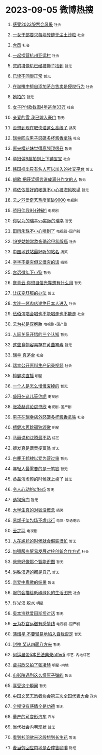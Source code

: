 # 2023-09-05 微博热搜 
1. [感受2023服贸会风采](https://m.weibo.cn/search?containerid=100103type%3D1%26t%3D10%26q%3D%23%E6%84%9F%E5%8F%972023%E6%9C%8D%E8%B4%B8%E4%BC%9A%E9%A3%8E%E9%87%87%23&stream_entry_id=51&isnewpage=1&extparam=seat%3D1%26pos%3D0%26filter_type%3Drealtimehot%26c_type%3D51%26dgr%3D0%26stream_entry_id%3D51%26cate%3D10103%26display_time%3D1693862110%26pre_seqid%3D1693862110976018438217&luicode=10000011&lfid=106003type%3D25%26t%3D3%26disable_hot%3D1%26filter_type%3Drealtimehot) `社会` 

2. [一女干部要求每块砖缝无尘土沙粒](https://m.weibo.cn/search?containerid=100103type%3D1%26t%3D10%26q%3D%23%E4%B8%80%E5%A5%B3%E5%B9%B2%E9%83%A8%E8%A6%81%E6%B1%82%E6%AF%8F%E5%9D%97%E7%A0%96%E7%BC%9D%E6%97%A0%E5%B0%98%E5%9C%9F%E6%B2%99%E7%B2%92%23&stream_entry_id=31&isnewpage=1&extparam=seat%3D1%26pos%3D0%26q%3D%2523%25E4%25B8%2580%25E5%25A5%25B3%25E5%25B9%25B2%25E9%2583%25A8%25E8%25A6%2581%25E6%25B1%2582%25E6%25AF%258F%25E5%259D%2597%25E7%25A0%2596%25E7%25BC%259D%25E6%2597%25A0%25E5%25B0%2598%25E5%259C%259F%25E6%25B2%2599%25E7%25B2%2592%2523%26flag%3D0%26dgr%3D0%26cate%3D5001%26stream_entry_id%3D31%26filter_type%3Drealtimehot%26c_type%3D31%26band_rank%3D1%26realpos%3D1%26lcate%3D5001%26display_time%3D1693862110%26pre_seqid%3D1693862110976018438217&luicode=10000011&lfid=106003type%3D25%26t%3D3%26disable_hot%3D1%26filter_type%3Drealtimehot) `社会` 

3. [台风](https://m.weibo.cn/search?containerid=100103type%3D1%26t%3D10%26q%3D%E5%8F%B0%E9%A3%8E&stream_entry_id=31&isnewpage=1&extparam=seat%3D1%26pos%3D1%26q%3D%25E5%258F%25B0%25E9%25A3%258E%26flag%3D1%26dgr%3D0%26cate%3D5001%26stream_entry_id%3D31%26filter_type%3Drealtimehot%26c_type%3D31%26band_rank%3D2%26realpos%3D2%26lcate%3D5001%26display_time%3D1693862110%26pre_seqid%3D1693862110976018438217&luicode=10000011&lfid=106003type%3D25%26t%3D3%26disable_hot%3D1%26filter_type%3Drealtimehot) `社会` 

4. [一起探营杭州亚运村](https://m.weibo.cn/search?containerid=100103type%3D1%26t%3D10%26q%3D%23%E4%B8%80%E8%B5%B7%E6%8E%A2%E8%90%A5%E6%9D%AD%E5%B7%9E%E4%BA%9A%E8%BF%90%E6%9D%91%23&stream_entry_id=31&isnewpage=1&extparam=seat%3D1%26pos%3D2%26q%3D%2523%25E4%25B8%2580%25E8%25B5%25B7%25E6%258E%25A2%25E8%2590%25A5%25E6%259D%25AD%25E5%25B7%259E%25E4%25BA%259A%25E8%25BF%2590%25E6%259D%2591%2523%26flag%3D0%26dgr%3D0%26cate%3D5001%26stream_entry_id%3D31%26filter_type%3Drealtimehot%26c_type%3D31%26band_rank%3D3%26realpos%3D3%26lcate%3D5001%26display_time%3D1693862110%26pre_seqid%3D1693862110976018438217&luicode=10000011&lfid=106003type%3D25%26t%3D3%26disable_hot%3D1%26filter_type%3Drealtimehot) `社会` 

5. [您的摄像机已经被狮子捡到](https://m.weibo.cn/search?containerid=100103type%3D1%26t%3D10%26q%3D%E6%82%A8%E7%9A%84%E6%91%84%E5%83%8F%E6%9C%BA%E5%B7%B2%E7%BB%8F%E8%A2%AB%E7%8B%AE%E5%AD%90%E6%8D%A1%E5%88%B0&stream_entry_id=31&isnewpage=1&extparam=seat%3D1%26pos%3D3%26q%3D%25E6%2582%25A8%25E7%259A%2584%25E6%2591%2584%25E5%2583%258F%25E6%259C%25BA%25E5%25B7%25B2%25E7%25BB%258F%25E8%25A2%25AB%25E7%258B%25AE%25E5%25AD%2590%25E6%258D%25A1%25E5%2588%25B0%26flag%3D0%26dgr%3D0%26cate%3D5001%26stream_entry_id%3D31%26filter_type%3Drealtimehot%26c_type%3D31%26band_rank%3D4%26realpos%3D4%26lcate%3D5001%26display_time%3D1693862110%26pre_seqid%3D1693862110976018438217&luicode=10000011&lfid=106003type%3D25%26t%3D3%26disable_hot%3D1%26filter_type%3Drealtimehot) `暂无` 

6. [已读不回很正常](https://m.weibo.cn/search?containerid=100103type%3D1%26t%3D10%26q%3D%E5%B7%B2%E8%AF%BB%E4%B8%8D%E5%9B%9E%E5%BE%88%E6%AD%A3%E5%B8%B8&stream_entry_id=31&isnewpage=1&extparam=seat%3D1%26pos%3D4%26q%3D%25E5%25B7%25B2%25E8%25AF%25BB%25E4%25B8%258D%25E5%259B%259E%25E5%25BE%2588%25E6%25AD%25A3%25E5%25B8%25B8%26flag%3D0%26dgr%3D0%26cate%3D5001%26stream_entry_id%3D31%26filter_type%3Drealtimehot%26c_type%3D31%26band_rank%3D5%26realpos%3D5%26lcate%3D5001%26display_time%3D1693862110%26pre_seqid%3D1693862110976018438217&luicode=10000011&lfid=106003type%3D25%26t%3D3%26disable_hot%3D1%26filter_type%3Drealtimehot) `暂无` 

7. [在咖啡中擅自添加茅台售卖是侵权行为](https://m.weibo.cn/search?containerid=100103type%3D1%26t%3D10%26q%3D%23%E5%9C%A8%E5%92%96%E5%95%A1%E4%B8%AD%E6%93%85%E8%87%AA%E6%B7%BB%E5%8A%A0%E8%8C%85%E5%8F%B0%E5%94%AE%E5%8D%96%E6%98%AF%E4%BE%B5%E6%9D%83%E8%A1%8C%E4%B8%BA%23&stream_entry_id=31&isnewpage=1&extparam=seat%3D1%26pos%3D5%26q%3D%2523%25E5%259C%25A8%25E5%2592%2596%25E5%2595%25A1%25E4%25B8%25AD%25E6%2593%2585%25E8%2587%25AA%25E6%25B7%25BB%25E5%258A%25A0%25E8%258C%2585%25E5%258F%25B0%25E5%2594%25AE%25E5%258D%2596%25E6%2598%25AF%25E4%25BE%25B5%25E6%259D%2583%25E8%25A1%258C%25E4%25B8%25BA%2523%26flag%3D2%26dgr%3D0%26cate%3D5001%26stream_entry_id%3D31%26filter_type%3Drealtimehot%26c_type%3D31%26band_rank%3D6%26realpos%3D6%26lcate%3D5001%26display_time%3D1693862110%26pre_seqid%3D1693862110976018438217&luicode=10000011&lfid=106003type%3D25%26t%3D3%26disable_hot%3D1%26filter_type%3Drealtimehot) `社会` 

8. [她拍的](https://m.weibo.cn/search?containerid=100103type%3D1%26t%3D10%26q%3D%E5%A5%B9%E6%8B%8D%E7%9A%84&stream_entry_id=31&isnewpage=1&extparam=seat%3D1%26pos%3D6%26q%3D%25E5%25A5%25B9%25E6%258B%258D%25E7%259A%2584%26flag%3D2%26dgr%3D0%26cate%3D5001%26stream_entry_id%3D31%26filter_type%3Drealtimehot%26c_type%3D31%26band_rank%3D7%26realpos%3D7%26lcate%3D5001%26display_time%3D1693862110%26pre_seqid%3D1693862110976018438217&luicode=10000011&lfid=106003type%3D25%26t%3D3%26disable_hot%3D1%26filter_type%3Drealtimehot) `暂无` 

9. [女子P付款截图4年逃单33万](https://m.weibo.cn/search?containerid=100103type%3D1%26t%3D10%26q%3D%23%E5%A5%B3%E5%AD%90P%E4%BB%98%E6%AC%BE%E6%88%AA%E5%9B%BE4%E5%B9%B4%E9%80%83%E5%8D%9533%E4%B8%87%23&stream_entry_id=31&isnewpage=1&extparam=seat%3D1%26pos%3D7%26q%3D%2523%25E5%25A5%25B3%25E5%25AD%2590P%25E4%25BB%2598%25E6%25AC%25BE%25E6%2588%25AA%25E5%259B%25BE4%25E5%25B9%25B4%25E9%2580%2583%25E5%258D%259533%25E4%25B8%2587%2523%26flag%3D0%26dgr%3D0%26cate%3D5001%26stream_entry_id%3D31%26filter_type%3Drealtimehot%26c_type%3D31%26band_rank%3D8%26realpos%3D8%26lcate%3D5001%26display_time%3D1693862110%26pre_seqid%3D1693862110976018438217&luicode=10000011&lfid=106003type%3D25%26t%3D3%26disable_hot%3D1%26filter_type%3Drealtimehot) `社会` 

10. [亲爱的雪 我已嫁入豪门](https://m.weibo.cn/search?containerid=100103type%3D1%26t%3D10%26q%3D%E4%BA%B2%E7%88%B1%E7%9A%84%E9%9B%AA+%E6%88%91%E5%B7%B2%E5%AB%81%E5%85%A5%E8%B1%AA%E9%97%A8&stream_entry_id=31&isnewpage=1&extparam=seat%3D1%26pos%3D8%26q%3D%25E4%25BA%25B2%25E7%2588%25B1%25E7%259A%2584%25E9%259B%25AA%2520%25E6%2588%2591%25E5%25B7%25B2%25E5%25AB%2581%25E5%2585%25A5%25E8%25B1%25AA%25E9%2597%25A8%26flag%3D0%26dgr%3D0%26cate%3D5001%26stream_entry_id%3D31%26filter_type%3Drealtimehot%26c_type%3D31%26band_rank%3D9%26realpos%3D9%26lcate%3D5001%26display_time%3D1693862110%26pre_seqid%3D1693862110976018438217&luicode=10000011&lfid=106003type%3D25%26t%3D3%26disable_hot%3D1%26filter_type%3Drealtimehot) `暂无` 

11. [没想到现在取快递这么高级了](https://m.weibo.cn/search?containerid=100103type%3D1%26t%3D10%26q%3D%23%E6%B2%A1%E6%83%B3%E5%88%B0%E7%8E%B0%E5%9C%A8%E5%8F%96%E5%BF%AB%E9%80%92%E8%BF%99%E4%B9%88%E9%AB%98%E7%BA%A7%E4%BA%86%23&stream_entry_id=31&isnewpage=1&extparam=seat%3D1%26pos%3D9%26q%3D%2523%25E6%25B2%25A1%25E6%2583%25B3%25E5%2588%25B0%25E7%258E%25B0%25E5%259C%25A8%25E5%258F%2596%25E5%25BF%25AB%25E9%2580%2592%25E8%25BF%2599%25E4%25B9%2588%25E9%25AB%2598%25E7%25BA%25A7%25E4%25BA%2586%2523%26flag%3D0%26dgr%3D0%26cate%3D5001%26stream_entry_id%3D31%26filter_type%3Drealtimehot%26c_type%3D31%26band_rank%3D10%26realpos%3D10%26lcate%3D5001%26display_time%3D1693862110%26pre_seqid%3D1693862110976018438217&luicode=10000011&lfid=106003type%3D25%26t%3D3%26disable_hot%3D1%26filter_type%3Drealtimehot) `搞笑` 

12. [瑞幸回应男子怒砸多杯酱香拿铁](https://m.weibo.cn/search?containerid=100103type%3D1%26t%3D10%26q%3D%23%E7%91%9E%E5%B9%B8%E5%9B%9E%E5%BA%94%E7%94%B7%E5%AD%90%E6%80%92%E7%A0%B8%E5%A4%9A%E6%9D%AF%E9%85%B1%E9%A6%99%E6%8B%BF%E9%93%81%23&stream_entry_id=31&isnewpage=1&extparam=seat%3D1%26pos%3D10%26q%3D%2523%25E7%2591%259E%25E5%25B9%25B8%25E5%259B%259E%25E5%25BA%2594%25E7%2594%25B7%25E5%25AD%2590%25E6%2580%2592%25E7%25A0%25B8%25E5%25A4%259A%25E6%259D%25AF%25E9%2585%25B1%25E9%25A6%2599%25E6%258B%25BF%25E9%2593%2581%2523%26flag%3D2%26dgr%3D0%26cate%3D5001%26stream_entry_id%3D31%26filter_type%3Drealtimehot%26c_type%3D31%26band_rank%3D11%26realpos%3D11%26lcate%3D5001%26display_time%3D1693862110%26pre_seqid%3D1693862110976018438217&luicode=10000011&lfid=106003type%3D25%26t%3D3%26disable_hot%3D1%26filter_type%3Drealtimehot) `社会` 

13. [原来樱花妹觉得高颅顶很丑](https://m.weibo.cn/search?containerid=100103type%3D1%26t%3D10%26q%3D%E5%8E%9F%E6%9D%A5%E6%A8%B1%E8%8A%B1%E5%A6%B9%E8%A7%89%E5%BE%97%E9%AB%98%E9%A2%85%E9%A1%B6%E5%BE%88%E4%B8%91&stream_entry_id=31&isnewpage=1&extparam=seat%3D1%26pos%3D11%26q%3D%25E5%258E%259F%25E6%259D%25A5%25E6%25A8%25B1%25E8%258A%25B1%25E5%25A6%25B9%25E8%25A7%2589%25E5%25BE%2597%25E9%25AB%2598%25E9%25A2%2585%25E9%25A1%25B6%25E5%25BE%2588%25E4%25B8%2591%26flag%3D0%26dgr%3D0%26cate%3D5001%26stream_entry_id%3D31%26filter_type%3Drealtimehot%26c_type%3D31%26band_rank%3D12%26realpos%3D12%26lcate%3D5001%26display_time%3D1693862110%26pre_seqid%3D1693862110976018438217&luicode=10000011&lfid=106003type%3D25%26t%3D3%26disable_hot%3D1%26filter_type%3Drealtimehot) `暂无` 

14. [孕妇做B超拍到上下铺宝宝](https://m.weibo.cn/search?containerid=100103type%3D1%26t%3D10%26q%3D%23%E5%AD%95%E5%A6%87%E5%81%9AB%E8%B6%85%E6%8B%8D%E5%88%B0%E4%B8%8A%E4%B8%8B%E9%93%BA%E5%AE%9D%E5%AE%9D%23&stream_entry_id=31&isnewpage=1&extparam=seat%3D1%26pos%3D12%26q%3D%2523%25E5%25AD%2595%25E5%25A6%2587%25E5%2581%259AB%25E8%25B6%2585%25E6%258B%258D%25E5%2588%25B0%25E4%25B8%258A%25E4%25B8%258B%25E9%2593%25BA%25E5%25AE%259D%25E5%25AE%259D%2523%26flag%3D0%26dgr%3D0%26cate%3D5001%26stream_entry_id%3D31%26filter_type%3Drealtimehot%26c_type%3D31%26band_rank%3D13%26realpos%3D13%26lcate%3D5001%26display_time%3D1693862110%26pre_seqid%3D1693862110976018438217&luicode=10000011&lfid=106003type%3D25%26t%3D3%26disable_hot%3D1%26filter_type%3Drealtimehot) `社会` 

15. [韩国推出只有名人可以加入的社交平台](https://m.weibo.cn/search?containerid=100103type%3D1%26t%3D10%26q%3D%E9%9F%A9%E5%9B%BD%E6%8E%A8%E5%87%BA%E5%8F%AA%E6%9C%89%E5%90%8D%E4%BA%BA%E5%8F%AF%E4%BB%A5%E5%8A%A0%E5%85%A5%E7%9A%84%E7%A4%BE%E4%BA%A4%E5%B9%B3%E5%8F%B0&stream_entry_id=31&isnewpage=1&extparam=seat%3D1%26pos%3D13%26q%3D%25E9%259F%25A9%25E5%259B%25BD%25E6%258E%25A8%25E5%2587%25BA%25E5%258F%25AA%25E6%259C%2589%25E5%2590%258D%25E4%25BA%25BA%25E5%258F%25AF%25E4%25BB%25A5%25E5%258A%25A0%25E5%2585%25A5%25E7%259A%2584%25E7%25A4%25BE%25E4%25BA%25A4%25E5%25B9%25B3%25E5%258F%25B0%26flag%3D0%26dgr%3D0%26cate%3D5001%26stream_entry_id%3D31%26filter_type%3Drealtimehot%26c_type%3D31%26band_rank%3D14%26realpos%3D14%26lcate%3D5001%26display_time%3D1693862110%26pre_seqid%3D1693862110976018438217&luicode=10000011&lfid=106003type%3D25%26t%3D3%26disable_hot%3D1%26filter_type%3Drealtimehot) `暂无` 

16. [胡歌 把获奖感言说成满分作文的人](https://m.weibo.cn/search?containerid=100103type%3D1%26t%3D10%26q%3D%E8%83%A1%E6%AD%8C+%E6%8A%8A%E8%8E%B7%E5%A5%96%E6%84%9F%E8%A8%80%E8%AF%B4%E6%88%90%E6%BB%A1%E5%88%86%E4%BD%9C%E6%96%87%E7%9A%84%E4%BA%BA&stream_entry_id=31&isnewpage=1&extparam=seat%3D1%26pos%3D14%26q%3D%25E8%2583%25A1%25E6%25AD%258C%2520%25E6%258A%258A%25E8%258E%25B7%25E5%25A5%2596%25E6%2584%259F%25E8%25A8%2580%25E8%25AF%25B4%25E6%2588%2590%25E6%25BB%25A1%25E5%2588%2586%25E4%25BD%259C%25E6%2596%2587%25E7%259A%2584%25E4%25BA%25BA%26flag%3D0%26dgr%3D0%26cate%3D5001%26stream_entry_id%3D31%26filter_type%3Drealtimehot%26c_type%3D31%26band_rank%3D15%26realpos%3D15%26lcate%3D5001%26display_time%3D1693862110%26pre_seqid%3D1693862110976018438217&luicode=10000011&lfid=106003type%3D25%26t%3D3%26disable_hot%3D1%26filter_type%3Drealtimehot) `暂无` 

17. [蒋依依搭好的帐篷不小心被海风吹塌](https://m.weibo.cn/search?containerid=100103type%3D1%26t%3D10%26q%3D%E8%92%8B%E4%BE%9D%E4%BE%9D%E6%90%AD%E5%A5%BD%E7%9A%84%E5%B8%90%E7%AF%B7%E4%B8%8D%E5%B0%8F%E5%BF%83%E8%A2%AB%E6%B5%B7%E9%A3%8E%E5%90%B9%E5%A1%8C&stream_entry_id=31&isnewpage=1&extparam=seat%3D1%26pos%3D15%26q%3D%25E8%2592%258B%25E4%25BE%259D%25E4%25BE%259D%25E6%2590%25AD%25E5%25A5%25BD%25E7%259A%2584%25E5%25B8%2590%25E7%25AF%25B7%25E4%25B8%258D%25E5%25B0%258F%25E5%25BF%2583%25E8%25A2%25AB%25E6%25B5%25B7%25E9%25A3%258E%25E5%2590%25B9%25E5%25A1%258C%26flag%3D0%26dgr%3D0%26cate%3D5001%26stream_entry_id%3D31%26filter_type%3Drealtimehot%26c_type%3D31%26band_rank%3D16%26realpos%3D16%26lcate%3D5001%26display_time%3D1693862110%26pre_seqid%3D1693862110976018438217&luicode=10000011&lfid=106003type%3D25%26t%3D3%26disable_hot%3D1%26filter_type%3Drealtimehot) `暂无` 

18. [云之羽爱奇艺热度值破9000](https://m.weibo.cn/search?containerid=100103type%3D1%26t%3D10%26q%3D%23%E4%BA%91%E4%B9%8B%E7%BE%BD%E7%88%B1%E5%A5%87%E8%89%BA%E7%83%AD%E5%BA%A6%E5%80%BC%E7%A0%B49000%23&stream_entry_id=31&isnewpage=1&extparam=seat%3D1%26pos%3D16%26q%3D%2523%25E4%25BA%2591%25E4%25B9%258B%25E7%25BE%25BD%25E7%2588%25B1%25E5%25A5%2587%25E8%2589%25BA%25E7%2583%25AD%25E5%25BA%25A6%25E5%2580%25BC%25E7%25A0%25B49000%2523%26flag%3D0%26dgr%3D0%26cate%3D5001%26stream_entry_id%3D31%26filter_type%3Drealtimehot%26c_type%3D31%26band_rank%3D17%26realpos%3D17%26lcate%3D5001%26display_time%3D1693862110%26pre_seqid%3D1693862110976018438217&luicode=10000011&lfid=106003type%3D25%26t%3D3%26disable_hot%3D1%26filter_type%3Drealtimehot) `电视剧` 

19. [骄阳伴我9分钟破1](https://m.weibo.cn/search?containerid=100103type%3D1%26t%3D10%26q%3D%23%E9%AA%84%E9%98%B3%E4%BC%B4%E6%88%919%E5%88%86%E9%92%9F%E7%A0%B41%23&stream_entry_id=31&isnewpage=1&extparam=seat%3D1%26pos%3D17%26q%3D%2523%25E9%25AA%2584%25E9%2598%25B3%25E4%25BC%25B4%25E6%2588%25919%25E5%2588%2586%25E9%2592%259F%25E7%25A0%25B41%2523%26flag%3D0%26dgr%3D0%26cate%3D5001%26stream_entry_id%3D31%26filter_type%3Drealtimehot%26c_type%3D31%26band_rank%3D18%26realpos%3D18%26lcate%3D5001%26display_time%3D1693862110%26pre_seqid%3D1693862110976018438217&luicode=10000011&lfid=106003type%3D25%26t%3D3%26disable_hot%3D1%26filter_type%3Drealtimehot) `电视剧` 

20. [你以为的瑞幸vs实际的瑞幸](https://m.weibo.cn/search?containerid=100103type%3D1%26t%3D10%26q%3D%E4%BD%A0%E4%BB%A5%E4%B8%BA%E7%9A%84%E7%91%9E%E5%B9%B8vs%E5%AE%9E%E9%99%85%E7%9A%84%E7%91%9E%E5%B9%B8&stream_entry_id=31&isnewpage=1&extparam=seat%3D1%26pos%3D18%26q%3D%25E4%25BD%25A0%25E4%25BB%25A5%25E4%25B8%25BA%25E7%259A%2584%25E7%2591%259E%25E5%25B9%25B8vs%25E5%25AE%259E%25E9%2599%2585%25E7%259A%2584%25E7%2591%259E%25E5%25B9%25B8%26flag%3D0%26dgr%3D0%26cate%3D5001%26stream_entry_id%3D31%26filter_type%3Drealtimehot%26c_type%3D31%26band_rank%3D19%26realpos%3D19%26lcate%3D5001%26display_time%3D1693862110%26pre_seqid%3D1693862110976018438217&luicode=10000011&lfid=106003type%3D25%26t%3D3%26disable_hot%3D1%26filter_type%3Drealtimehot) `暂无` 

21. [田雨朱珠不小心嗑到了](https://m.weibo.cn/search?containerid=100103type%3D1%26t%3D10%26q%3D%23%E7%94%B0%E9%9B%A8%E6%9C%B1%E7%8F%A0%E4%B8%8D%E5%B0%8F%E5%BF%83%E5%97%91%E5%88%B0%E4%BA%86%23&stream_entry_id=31&isnewpage=1&extparam=seat%3D1%26pos%3D19%26q%3D%2523%25E7%2594%25B0%25E9%259B%25A8%25E6%259C%25B1%25E7%258F%25A0%25E4%25B8%258D%25E5%25B0%258F%25E5%25BF%2583%25E5%2597%2591%25E5%2588%25B0%25E4%25BA%2586%2523%26flag%3D0%26dgr%3D0%26cate%3D5001%26stream_entry_id%3D31%26filter_type%3Drealtimehot%26c_type%3D31%26band_rank%3D20%26realpos%3D20%26lcate%3D5001%26display_time%3D1693862110%26pre_seqid%3D1693862110976018438217&luicode=10000011&lfid=106003type%3D25%26t%3D3%26disable_hot%3D1%26filter_type%3Drealtimehot) `电视剧-国产剧` 

22. [19岁姑娘常熬夜确诊甲状腺癌](https://m.weibo.cn/search?containerid=100103type%3D1%26t%3D10%26q%3D%2319%E5%B2%81%E5%A7%91%E5%A8%98%E5%B8%B8%E7%86%AC%E5%A4%9C%E7%A1%AE%E8%AF%8A%E7%94%B2%E7%8A%B6%E8%85%BA%E7%99%8C%23&stream_entry_id=31&isnewpage=1&extparam=seat%3D1%26pos%3D20%26q%3D%252319%25E5%25B2%2581%25E5%25A7%2591%25E5%25A8%2598%25E5%25B8%25B8%25E7%2586%25AC%25E5%25A4%259C%25E7%25A1%25AE%25E8%25AF%258A%25E7%2594%25B2%25E7%258A%25B6%25E8%2585%25BA%25E7%2599%258C%2523%26flag%3D0%26dgr%3D0%26cate%3D5001%26stream_entry_id%3D31%26filter_type%3Drealtimehot%26c_type%3D31%26band_rank%3D21%26realpos%3D21%26lcate%3D5001%26display_time%3D1693862110%26pre_seqid%3D1693862110976018438217&luicode=10000011&lfid=106003type%3D25%26t%3D3%26disable_hot%3D1%26filter_type%3Drealtimehot) `社会` 

23. [中国地铁站最好听的站名](https://m.weibo.cn/search?containerid=100103type%3D1%26t%3D10%26q%3D%23%E4%B8%AD%E5%9B%BD%E5%9C%B0%E9%93%81%E7%AB%99%E6%9C%80%E5%A5%BD%E5%90%AC%E7%9A%84%E7%AB%99%E5%90%8D%23&stream_entry_id=31&isnewpage=1&extparam=seat%3D1%26pos%3D21%26q%3D%2523%25E4%25B8%25AD%25E5%259B%25BD%25E5%259C%25B0%25E9%2593%2581%25E7%25AB%2599%25E6%259C%2580%25E5%25A5%25BD%25E5%2590%25AC%25E7%259A%2584%25E7%25AB%2599%25E5%2590%258D%2523%26flag%3D0%26dgr%3D0%26cate%3D5001%26stream_entry_id%3D31%26filter_type%3Drealtimehot%26c_type%3D31%26band_rank%3D22%26realpos%3D22%26lcate%3D5001%26display_time%3D1693862110%26pre_seqid%3D1693862110976018438217&luicode=10000011&lfid=106003type%3D25%26t%3D3%26disable_hot%3D1%26filter_type%3Drealtimehot) `搞笑` 

24. [字字不提穷但又很穷的话](https://m.weibo.cn/search?containerid=100103type%3D1%26t%3D10%26q%3D%23%E5%AD%97%E5%AD%97%E4%B8%8D%E6%8F%90%E7%A9%B7%E4%BD%86%E5%8F%88%E5%BE%88%E7%A9%B7%E7%9A%84%E8%AF%9D%23&stream_entry_id=31&isnewpage=1&extparam=seat%3D1%26pos%3D22%26q%3D%2523%25E5%25AD%2597%25E5%25AD%2597%25E4%25B8%258D%25E6%258F%2590%25E7%25A9%25B7%25E4%25BD%2586%25E5%258F%2588%25E5%25BE%2588%25E7%25A9%25B7%25E7%259A%2584%25E8%25AF%259D%2523%26flag%3D0%26dgr%3D0%26cate%3D5001%26stream_entry_id%3D31%26filter_type%3Drealtimehot%26c_type%3D31%26band_rank%3D23%26realpos%3D23%26lcate%3D5001%26display_time%3D1693862110%26pre_seqid%3D1693862110976018438217&luicode=10000011&lfid=106003type%3D25%26t%3D3%26disable_hot%3D1%26filter_type%3Drealtimehot) `搞笑` 

25. [宫远徵年下小狗](https://m.weibo.cn/search?containerid=100103type%3D1%26t%3D10%26q%3D%E5%AE%AB%E8%BF%9C%E5%BE%B5%E5%B9%B4%E4%B8%8B%E5%B0%8F%E7%8B%97&stream_entry_id=31&isnewpage=1&extparam=seat%3D1%26pos%3D23%26q%3D%25E5%25AE%25AB%25E8%25BF%259C%25E5%25BE%25B5%25E5%25B9%25B4%25E4%25B8%258B%25E5%25B0%258F%25E7%258B%2597%26flag%3D0%26dgr%3D0%26cate%3D5001%26stream_entry_id%3D31%26filter_type%3Drealtimehot%26c_type%3D31%26band_rank%3D24%26realpos%3D24%26lcate%3D5001%26display_time%3D1693862110%26pre_seqid%3D1693862110976018438217&luicode=10000011&lfid=106003type%3D25%26t%3D3%26disable_hot%3D1%26filter_type%3Drealtimehot) `暂无` 

26. [詹青云 你想自信光靠想有什么用](https://m.weibo.cn/search?containerid=100103type%3D1%26t%3D10%26q%3D%E8%A9%B9%E9%9D%92%E4%BA%91+%E4%BD%A0%E6%83%B3%E8%87%AA%E4%BF%A1%E5%85%89%E9%9D%A0%E6%83%B3%E6%9C%89%E4%BB%80%E4%B9%88%E7%94%A8&stream_entry_id=31&isnewpage=1&extparam=seat%3D1%26pos%3D24%26q%3D%25E8%25A9%25B9%25E9%259D%2592%25E4%25BA%2591%2520%25E4%25BD%25A0%25E6%2583%25B3%25E8%2587%25AA%25E4%25BF%25A1%25E5%2585%2589%25E9%259D%25A0%25E6%2583%25B3%25E6%259C%2589%25E4%25BB%2580%25E4%25B9%2588%25E7%2594%25A8%26flag%3D0%26dgr%3D0%26cate%3D5001%26stream_entry_id%3D31%26filter_type%3Drealtimehot%26c_type%3D31%26band_rank%3D25%26realpos%3D25%26lcate%3D5001%26display_time%3D1693862110%26pre_seqid%3D1693862110976018438217&luicode=10000011&lfid=106003type%3D25%26t%3D3%26disable_hot%3D1%26filter_type%3Drealtimehot) `暂无` 

27. [让床变舒服的办法](https://m.weibo.cn/search?containerid=100103type%3D1%26t%3D10%26q%3D%E8%AE%A9%E5%BA%8A%E5%8F%98%E8%88%92%E6%9C%8D%E7%9A%84%E5%8A%9E%E6%B3%95&stream_entry_id=31&isnewpage=1&extparam=seat%3D1%26pos%3D25%26q%3D%25E8%25AE%25A9%25E5%25BA%258A%25E5%258F%2598%25E8%2588%2592%25E6%259C%258D%25E7%259A%2584%25E5%258A%259E%25E6%25B3%2595%26flag%3D0%26dgr%3D0%26cate%3D5001%26stream_entry_id%3D31%26filter_type%3Drealtimehot%26c_type%3D31%26band_rank%3D26%26realpos%3D26%26lcate%3D5001%26display_time%3D1693862110%26pre_seqid%3D1693862110976018438217&luicode=10000011&lfid=106003type%3D25%26t%3D3%26disable_hot%3D1%26filter_type%3Drealtimehot) `暂无` 

28. [大连一烤肉店谢绝日本人进入](https://m.weibo.cn/search?containerid=100103type%3D1%26t%3D10%26q%3D%23%E5%A4%A7%E8%BF%9E%E4%B8%80%E7%83%A4%E8%82%89%E5%BA%97%E8%B0%A2%E7%BB%9D%E6%97%A5%E6%9C%AC%E4%BA%BA%E8%BF%9B%E5%85%A5%23&stream_entry_id=31&isnewpage=1&extparam=seat%3D1%26pos%3D26%26q%3D%2523%25E5%25A4%25A7%25E8%25BF%259E%25E4%25B8%2580%25E7%2583%25A4%25E8%2582%2589%25E5%25BA%2597%25E8%25B0%25A2%25E7%25BB%259D%25E6%2597%25A5%25E6%259C%25AC%25E4%25BA%25BA%25E8%25BF%259B%25E5%2585%25A5%2523%26flag%3D0%26dgr%3D0%26cate%3D5001%26stream_entry_id%3D31%26filter_type%3Drealtimehot%26c_type%3D31%26band_rank%3D27%26realpos%3D27%26lcate%3D5001%26display_time%3D1693862110%26pre_seqid%3D1693862110976018438217&luicode=10000011&lfid=106003type%3D25%26t%3D3%26disable_hot%3D1%26filter_type%3Drealtimehot) `社会` 

29. [伍佰演唱会唱也不能唱走也不能走](https://m.weibo.cn/search?containerid=100103type%3D1%26t%3D10%26q%3D%23%E4%BC%8D%E4%BD%B0%E6%BC%94%E5%94%B1%E4%BC%9A%E5%94%B1%E4%B9%9F%E4%B8%8D%E8%83%BD%E5%94%B1%E8%B5%B0%E4%B9%9F%E4%B8%8D%E8%83%BD%E8%B5%B0%23&stream_entry_id=31&isnewpage=1&extparam=seat%3D1%26pos%3D27%26q%3D%2523%25E4%25BC%258D%25E4%25BD%25B0%25E6%25BC%2594%25E5%2594%25B1%25E4%25BC%259A%25E5%2594%25B1%25E4%25B9%259F%25E4%25B8%258D%25E8%2583%25BD%25E5%2594%25B1%25E8%25B5%25B0%25E4%25B9%259F%25E4%25B8%258D%25E8%2583%25BD%25E8%25B5%25B0%2523%26flag%3D0%26dgr%3D0%26cate%3D5001%26stream_entry_id%3D31%26filter_type%3Drealtimehot%26c_type%3D31%26band_rank%3D28%26realpos%3D28%26lcate%3D5001%26display_time%3D1693862110%26pre_seqid%3D1693862110976018438217&luicode=10000011&lfid=106003type%3D25%26t%3D3%26disable_hot%3D1%26filter_type%3Drealtimehot) `社会` 

30. [云为衫是双胞胎](https://m.weibo.cn/search?containerid=100103type%3D1%26t%3D10%26q%3D%23%E4%BA%91%E4%B8%BA%E8%A1%AB%E6%98%AF%E5%8F%8C%E8%83%9E%E8%83%8E%23&stream_entry_id=31&isnewpage=1&extparam=seat%3D1%26pos%3D28%26q%3D%2523%25E4%25BA%2591%25E4%25B8%25BA%25E8%25A1%25AB%25E6%2598%25AF%25E5%258F%258C%25E8%2583%259E%25E8%2583%258E%2523%26flag%3D0%26dgr%3D0%26cate%3D5001%26stream_entry_id%3D31%26filter_type%3Drealtimehot%26c_type%3D31%26band_rank%3D29%26realpos%3D29%26lcate%3D5001%26display_time%3D1693862110%26pre_seqid%3D1693862110976018438217&luicode=10000011&lfid=106003type%3D25%26t%3D3%26disable_hot%3D1%26filter_type%3Drealtimehot) `电视剧-国产剧` 

31. [人际关系开悟的三个认知](https://m.weibo.cn/search?containerid=100103type%3D1%26t%3D10%26q%3D%E4%BA%BA%E9%99%85%E5%85%B3%E7%B3%BB%E5%BC%80%E6%82%9F%E7%9A%84%E4%B8%89%E4%B8%AA%E8%AE%A4%E7%9F%A5&stream_entry_id=31&isnewpage=1&extparam=seat%3D1%26pos%3D29%26q%3D%25E4%25BA%25BA%25E9%2599%2585%25E5%2585%25B3%25E7%25B3%25BB%25E5%25BC%2580%25E6%2582%259F%25E7%259A%2584%25E4%25B8%2589%25E4%25B8%25AA%25E8%25AE%25A4%25E7%259F%25A5%26flag%3D0%26dgr%3D0%26cate%3D5001%26stream_entry_id%3D31%26filter_type%3Drealtimehot%26c_type%3D31%26band_rank%3D30%26realpos%3D30%26lcate%3D5001%26display_time%3D1693862110%26pre_seqid%3D1693862110976018438217&luicode=10000011&lfid=106003type%3D25%26t%3D3%26disable_hot%3D1%26filter_type%3Drealtimehot) `暂无` 

32. [这些食物容易存在黄曲霉素](https://m.weibo.cn/search?containerid=100103type%3D1%26t%3D10%26q%3D%E8%BF%99%E4%BA%9B%E9%A3%9F%E7%89%A9%E5%AE%B9%E6%98%93%E5%AD%98%E5%9C%A8%E9%BB%84%E6%9B%B2%E9%9C%89%E7%B4%A0&stream_entry_id=31&isnewpage=1&extparam=seat%3D1%26pos%3D30%26q%3D%25E8%25BF%2599%25E4%25BA%259B%25E9%25A3%259F%25E7%2589%25A9%25E5%25AE%25B9%25E6%2598%2593%25E5%25AD%2598%25E5%259C%25A8%25E9%25BB%2584%25E6%259B%25B2%25E9%259C%2589%25E7%25B4%25A0%26flag%3D1%26dgr%3D0%26cate%3D5001%26stream_entry_id%3D31%26filter_type%3Drealtimehot%26c_type%3D31%26band_rank%3D31%26realpos%3D31%26lcate%3D5001%26display_time%3D1693862110%26pre_seqid%3D1693862110976018438217&luicode=10000011&lfid=106003type%3D25%26t%3D3%26disable_hot%3D1%26filter_type%3Drealtimehot) `暂无` 

33. [瑞幸 真茅台](https://m.weibo.cn/search?containerid=100103type%3D1%26t%3D10%26q%3D%23%E7%91%9E%E5%B9%B8+%E7%9C%9F%E8%8C%85%E5%8F%B0%23&stream_entry_id=31&isnewpage=1&extparam=seat%3D1%26pos%3D31%26q%3D%2523%25E7%2591%259E%25E5%25B9%25B8%2520%25E7%259C%259F%25E8%258C%2585%25E5%258F%25B0%2523%26flag%3D0%26dgr%3D0%26cate%3D5001%26stream_entry_id%3D31%26filter_type%3Drealtimehot%26c_type%3D31%26band_rank%3D32%26realpos%3D32%26lcate%3D5001%26display_time%3D1693862110%26pre_seqid%3D1693862110976018438217&luicode=10000011&lfid=106003type%3D25%26t%3D3%26disable_hot%3D1%26filter_type%3Drealtimehot) `社会` 

34. [瑞幸公开原料生产记录视频](https://m.weibo.cn/search?containerid=100103type%3D1%26t%3D10%26q%3D%23%E7%91%9E%E5%B9%B8%E5%85%AC%E5%BC%80%E5%8E%9F%E6%96%99%E7%94%9F%E4%BA%A7%E8%AE%B0%E5%BD%95%E8%A7%86%E9%A2%91%23&stream_entry_id=31&isnewpage=1&extparam=seat%3D1%26pos%3D32%26q%3D%2523%25E7%2591%259E%25E5%25B9%25B8%25E5%2585%25AC%25E5%25BC%2580%25E5%258E%259F%25E6%2596%2599%25E7%2594%259F%25E4%25BA%25A7%25E8%25AE%25B0%25E5%25BD%2595%25E8%25A7%2586%25E9%25A2%2591%2523%26flag%3D0%26dgr%3D0%26cate%3D5001%26stream_entry_id%3D31%26filter_type%3Drealtimehot%26c_type%3D31%26band_rank%3D33%26realpos%3D33%26lcate%3D5001%26display_time%3D1693862110%26pre_seqid%3D1693862110976018438217&luicode=10000011&lfid=106003type%3D25%26t%3D3%26disable_hot%3D1%26filter_type%3Drealtimehot) `社会` 

35. [檀健次直播](https://m.weibo.cn/search?containerid=100103type%3D1%26t%3D10%26q%3D%23%E6%AA%80%E5%81%A5%E6%AC%A1%E7%9B%B4%E6%92%AD%23&stream_entry_id=31&isnewpage=1&extparam=seat%3D1%26pos%3D33%26q%3D%2523%25E6%25AA%2580%25E5%2581%25A5%25E6%25AC%25A1%25E7%259B%25B4%25E6%2592%25AD%2523%26flag%3D0%26dgr%3D0%26cate%3D5001%26stream_entry_id%3D31%26filter_type%3Drealtimehot%26c_type%3D31%26band_rank%3D34%26realpos%3D34%26lcate%3D5001%26display_time%3D1693862110%26pre_seqid%3D1693862110976018438217&luicode=10000011&lfid=106003type%3D25%26t%3D3%26disable_hot%3D1%26filter_type%3Drealtimehot) `明星` 

36. [一个人是怎么慢慢废掉的](https://m.weibo.cn/search?containerid=100103type%3D1%26t%3D10%26q%3D%E4%B8%80%E4%B8%AA%E4%BA%BA%E6%98%AF%E6%80%8E%E4%B9%88%E6%85%A2%E6%85%A2%E5%BA%9F%E6%8E%89%E7%9A%84&stream_entry_id=31&isnewpage=1&extparam=seat%3D1%26pos%3D34%26q%3D%25E4%25B8%2580%25E4%25B8%25AA%25E4%25BA%25BA%25E6%2598%25AF%25E6%2580%258E%25E4%25B9%2588%25E6%2585%25A2%25E6%2585%25A2%25E5%25BA%259F%25E6%258E%2589%25E7%259A%2584%26flag%3D0%26dgr%3D0%26cate%3D5001%26stream_entry_id%3D31%26filter_type%3Drealtimehot%26c_type%3D31%26band_rank%3D35%26realpos%3D35%26lcate%3D5001%26display_time%3D1693862110%26pre_seqid%3D1693862110976018438217&luicode=10000011&lfid=106003type%3D25%26t%3D3%26disable_hot%3D1%26filter_type%3Drealtimehot) `暂无` 

37. [盛阳在这儿等你呢](https://m.weibo.cn/search?containerid=100103type%3D1%26t%3D10%26q%3D%23%E7%9B%9B%E9%98%B3%E5%9C%A8%E8%BF%99%E5%84%BF%E7%AD%89%E4%BD%A0%E5%91%A2%23&stream_entry_id=31&isnewpage=1&extparam=seat%3D1%26pos%3D35%26q%3D%2523%25E7%259B%259B%25E9%2598%25B3%25E5%259C%25A8%25E8%25BF%2599%25E5%2584%25BF%25E7%25AD%2589%25E4%25BD%25A0%25E5%2591%25A2%2523%26flag%3D0%26dgr%3D0%26cate%3D5001%26stream_entry_id%3D31%26filter_type%3Drealtimehot%26c_type%3D31%26band_rank%3D36%26realpos%3D36%26lcate%3D5001%26display_time%3D1693862110%26pre_seqid%3D1693862110976018438217&luicode=10000011&lfid=106003type%3D25%26t%3D3%26disable_hot%3D1%26filter_type%3Drealtimehot) `电视剧` 

38. [张凌赫评论虞书欣](https://m.weibo.cn/search?containerid=100103type%3D1%26t%3D10%26q%3D%23%E5%BC%A0%E5%87%8C%E8%B5%AB%E8%AF%84%E8%AE%BA%E8%99%9E%E4%B9%A6%E6%AC%A3%23&stream_entry_id=31&isnewpage=1&extparam=seat%3D1%26pos%3D36%26q%3D%2523%25E5%25BC%25A0%25E5%2587%258C%25E8%25B5%25AB%25E8%25AF%2584%25E8%25AE%25BA%25E8%2599%259E%25E4%25B9%25A6%25E6%25AC%25A3%2523%26flag%3D0%26dgr%3D0%26cate%3D5001%26stream_entry_id%3D31%26filter_type%3Drealtimehot%26c_type%3D31%26band_rank%3D37%26realpos%3D37%26lcate%3D5001%26display_time%3D1693862110%26pre_seqid%3D1693862110976018438217&luicode=10000011&lfid=106003type%3D25%26t%3D3%26disable_hot%3D1%26filter_type%3Drealtimehot) `电视剧-国产剧` 

39. [男子在瑞幸店外怒砸多杯酱香拿铁](https://m.weibo.cn/search?containerid=100103type%3D1%26t%3D10%26q%3D%23%E7%94%B7%E5%AD%90%E5%9C%A8%E7%91%9E%E5%B9%B8%E5%BA%97%E5%A4%96%E6%80%92%E7%A0%B8%E5%A4%9A%E6%9D%AF%E9%85%B1%E9%A6%99%E6%8B%BF%E9%93%81%23&stream_entry_id=31&isnewpage=1&extparam=seat%3D1%26pos%3D37%26q%3D%2523%25E7%2594%25B7%25E5%25AD%2590%25E5%259C%25A8%25E7%2591%259E%25E5%25B9%25B8%25E5%25BA%2597%25E5%25A4%2596%25E6%2580%2592%25E7%25A0%25B8%25E5%25A4%259A%25E6%259D%25AF%25E9%2585%25B1%25E9%25A6%2599%25E6%258B%25BF%25E9%2593%2581%2523%26flag%3D0%26dgr%3D0%26cate%3D5001%26stream_entry_id%3D31%26filter_type%3Drealtimehot%26c_type%3D31%26band_rank%3D38%26realpos%3D38%26lcate%3D5001%26display_time%3D1693862110%26pre_seqid%3D1693862110976018438217&luicode=10000011&lfid=106003type%3D25%26t%3D3%26disable_hot%3D1%26filter_type%3Drealtimehot) `社会` 

40. [檀健次再跳孤独颂歌](https://m.weibo.cn/search?containerid=100103type%3D1%26t%3D10%26q%3D%23%E6%AA%80%E5%81%A5%E6%AC%A1%E5%86%8D%E8%B7%B3%E5%AD%A4%E7%8B%AC%E9%A2%82%E6%AD%8C%23&stream_entry_id=31&isnewpage=1&extparam=seat%3D1%26pos%3D38%26q%3D%2523%25E6%25AA%2580%25E5%2581%25A5%25E6%25AC%25A1%25E5%2586%258D%25E8%25B7%25B3%25E5%25AD%25A4%25E7%258B%25AC%25E9%25A2%2582%25E6%25AD%258C%2523%26flag%3D0%26dgr%3D0%26cate%3D5001%26stream_entry_id%3D31%26filter_type%3Drealtimehot%26c_type%3D31%26band_rank%3D39%26realpos%3D39%26lcate%3D5001%26display_time%3D1693862110%26pre_seqid%3D1693862110976018438217&luicode=10000011&lfid=106003type%3D25%26t%3D3%26disable_hot%3D1%26filter_type%3Drealtimehot) `明星` 

41. [马丽说和沈腾最不熟](https://m.weibo.cn/search?containerid=100103type%3D1%26t%3D10%26q%3D%23%E9%A9%AC%E4%B8%BD%E8%AF%B4%E5%92%8C%E6%B2%88%E8%85%BE%E6%9C%80%E4%B8%8D%E7%86%9F%23&stream_entry_id=31&isnewpage=1&extparam=seat%3D1%26pos%3D39%26q%3D%2523%25E9%25A9%25AC%25E4%25B8%25BD%25E8%25AF%25B4%25E5%2592%258C%25E6%25B2%2588%25E8%2585%25BE%25E6%259C%2580%25E4%25B8%258D%25E7%2586%259F%2523%26flag%3D0%26dgr%3D0%26cate%3D5001%26stream_entry_id%3D31%26filter_type%3Drealtimehot%26c_type%3D31%26band_rank%3D40%26realpos%3D40%26lcate%3D5001%26display_time%3D1693862110%26pre_seqid%3D1693862110976018438217&luicode=10000011&lfid=106003type%3D25%26t%3D3%26disable_hot%3D1%26filter_type%3Drealtimehot) `综艺` 

42. [姬发真是谐音梗富翁](https://m.weibo.cn/search?containerid=100103type%3D1%26t%3D10%26q%3D%E5%A7%AC%E5%8F%91%E7%9C%9F%E6%98%AF%E8%B0%90%E9%9F%B3%E6%A2%97%E5%AF%8C%E7%BF%81&stream_entry_id=31&isnewpage=1&extparam=seat%3D1%26pos%3D40%26q%3D%25E5%25A7%25AC%25E5%258F%2591%25E7%259C%259F%25E6%2598%25AF%25E8%25B0%2590%25E9%259F%25B3%25E6%25A2%2597%25E5%25AF%258C%25E7%25BF%2581%26flag%3D0%26dgr%3D0%26cate%3D5001%26stream_entry_id%3D31%26filter_type%3Drealtimehot%26c_type%3D31%26band_rank%3D41%26realpos%3D41%26lcate%3D5001%26display_time%3D1693862110%26pre_seqid%3D1693862110976018438217&luicode=10000011&lfid=106003type%3D25%26t%3D3%26disable_hot%3D1%26filter_type%3Drealtimehot) `暂无` 

43. [白鹿王鹤棣以爱为营过审](https://m.weibo.cn/search?containerid=100103type%3D1%26t%3D10%26q%3D%E7%99%BD%E9%B9%BF%E7%8E%8B%E9%B9%A4%E6%A3%A3%E4%BB%A5%E7%88%B1%E4%B8%BA%E8%90%A5%E8%BF%87%E5%AE%A1&stream_entry_id=31&isnewpage=1&extparam=seat%3D1%26pos%3D41%26q%3D%25E7%2599%25BD%25E9%25B9%25BF%25E7%258E%258B%25E9%25B9%25A4%25E6%25A3%25A3%25E4%25BB%25A5%25E7%2588%25B1%25E4%25B8%25BA%25E8%2590%25A5%25E8%25BF%2587%25E5%25AE%25A1%26flag%3D0%26dgr%3D0%26cate%3D5001%26stream_entry_id%3D31%26filter_type%3Drealtimehot%26c_type%3D31%26band_rank%3D42%26realpos%3D42%26lcate%3D5001%26display_time%3D1693862110%26pre_seqid%3D1693862110976018438217&luicode=10000011&lfid=106003type%3D25%26t%3D3%26disable_hot%3D1%26filter_type%3Drealtimehot) `暂无` 

44. [年轻人最需要的是一笔钱](https://m.weibo.cn/search?containerid=100103type%3D1%26t%3D10%26q%3D%E5%B9%B4%E8%BD%BB%E4%BA%BA%E6%9C%80%E9%9C%80%E8%A6%81%E7%9A%84%E6%98%AF%E4%B8%80%E7%AC%94%E9%92%B1&stream_entry_id=31&isnewpage=1&extparam=seat%3D1%26pos%3D42%26q%3D%25E5%25B9%25B4%25E8%25BD%25BB%25E4%25BA%25BA%25E6%259C%2580%25E9%259C%2580%25E8%25A6%2581%25E7%259A%2584%25E6%2598%25AF%25E4%25B8%2580%25E7%25AC%2594%25E9%2592%25B1%26flag%3D0%26dgr%3D0%26cate%3D5001%26stream_entry_id%3D31%26filter_type%3Drealtimehot%26c_type%3D31%26band_rank%3D43%26realpos%3D43%26lcate%3D5001%26display_time%3D1693862110%26pre_seqid%3D1693862110976018438217&luicode=10000011&lfid=106003type%3D25%26t%3D3%26disable_hot%3D1%26filter_type%3Drealtimehot) `暂无` 

45. [丞磊演虚颜的时候就上桌了](https://m.weibo.cn/search?containerid=100103type%3D1%26t%3D10%26q%3D%E4%B8%9E%E7%A3%8A%E6%BC%94%E8%99%9A%E9%A2%9C%E7%9A%84%E6%97%B6%E5%80%99%E5%B0%B1%E4%B8%8A%E6%A1%8C%E4%BA%86&stream_entry_id=31&isnewpage=1&extparam=seat%3D1%26pos%3D43%26q%3D%25E4%25B8%259E%25E7%25A3%258A%25E6%25BC%2594%25E8%2599%259A%25E9%25A2%259C%25E7%259A%2584%25E6%2597%25B6%25E5%2580%2599%25E5%25B0%25B1%25E4%25B8%258A%25E6%25A1%258C%25E4%25BA%2586%26flag%3D0%26dgr%3D0%26cate%3D5001%26stream_entry_id%3D31%26filter_type%3Drealtimehot%26c_type%3D31%26band_rank%3D44%26realpos%3D44%26lcate%3D5001%26display_time%3D1693862110%26pre_seqid%3D1693862110976018438217&luicode=10000011&lfid=106003type%3D25%26t%3D3%26disable_hot%3D1%26filter_type%3Drealtimehot) `暂无` 

46. [令人心动的offer5](https://m.weibo.cn/search?containerid=100103type%3D1%26t%3D10%26q%3D%E4%BB%A4%E4%BA%BA%E5%BF%83%E5%8A%A8%E7%9A%84offer5&stream_entry_id=31&isnewpage=1&extparam=seat%3D1%26pos%3D44%26q%3D%25E4%25BB%25A4%25E4%25BA%25BA%25E5%25BF%2583%25E5%258A%25A8%25E7%259A%2584offer5%26flag%3D0%26dgr%3D0%26cate%3D5001%26stream_entry_id%3D31%26filter_type%3Drealtimehot%26c_type%3D31%26band_rank%3D45%26realpos%3D45%26lcate%3D5001%26display_time%3D1693862110%26pre_seqid%3D1693862110976018438217&luicode=10000011&lfid=106003type%3D25%26t%3D3%26disable_hot%3D1%26filter_type%3Drealtimehot) `暂无` 

47. [选狗窍门](https://m.weibo.cn/search?containerid=100103type%3D1%26t%3D10%26q%3D%E9%80%89%E7%8B%97%E7%AA%8D%E9%97%A8&stream_entry_id=31&isnewpage=1&extparam=seat%3D1%26pos%3D45%26q%3D%25E9%2580%2589%25E7%258B%2597%25E7%25AA%258D%25E9%2597%25A8%26flag%3D0%26dgr%3D0%26cate%3D5001%26stream_entry_id%3D31%26filter_type%3Drealtimehot%26c_type%3D31%26band_rank%3D46%26realpos%3D46%26lcate%3D5001%26display_time%3D1693862110%26pre_seqid%3D1693862110976018438217&luicode=10000011&lfid=106003type%3D25%26t%3D3%26disable_hot%3D1%26filter_type%3Drealtimehot) `暂无` 

48. [大学生真的对钱没概念](https://m.weibo.cn/search?containerid=100103type%3D1%26t%3D10%26q%3D%23%E5%A4%A7%E5%AD%A6%E7%94%9F%E7%9C%9F%E7%9A%84%E5%AF%B9%E9%92%B1%E6%B2%A1%E6%A6%82%E5%BF%B5%23&stream_entry_id=31&isnewpage=1&extparam=seat%3D1%26pos%3D46%26q%3D%2523%25E5%25A4%25A7%25E5%25AD%25A6%25E7%2594%259F%25E7%259C%259F%25E7%259A%2584%25E5%25AF%25B9%25E9%2592%25B1%25E6%25B2%25A1%25E6%25A6%2582%25E5%25BF%25B5%2523%26flag%3D0%26dgr%3D0%26cate%3D5001%26stream_entry_id%3D31%26filter_type%3Drealtimehot%26c_type%3D31%26band_rank%3D47%26realpos%3D47%26lcate%3D5001%26display_time%3D1693862110%26pre_seqid%3D1693862110976018438217&luicode=10000011&lfid=106003type%3D25%26t%3D3%26disable_hot%3D1%26filter_type%3Drealtimehot) `搞笑` 

49. [易烊千玺包场不虚此行](https://m.weibo.cn/search?containerid=100103type%3D1%26t%3D10%26q%3D%23%E6%98%93%E7%83%8A%E5%8D%83%E7%8E%BA%E5%8C%85%E5%9C%BA%E4%B8%8D%E8%99%9A%E6%AD%A4%E8%A1%8C%23&stream_entry_id=31&isnewpage=1&extparam=seat%3D1%26pos%3D47%26q%3D%2523%25E6%2598%2593%25E7%2583%258A%25E5%258D%2583%25E7%258E%25BA%25E5%258C%2585%25E5%259C%25BA%25E4%25B8%258D%25E8%2599%259A%25E6%25AD%25A4%25E8%25A1%258C%2523%26flag%3D0%26dgr%3D0%26cate%3D5001%26stream_entry_id%3D31%26filter_type%3Drealtimehot%26c_type%3D31%26band_rank%3D48%26realpos%3D48%26lcate%3D5001%26display_time%3D1693862110%26pre_seqid%3D1693862110976018438217&luicode=10000011&lfid=106003type%3D25%26t%3D3%26disable_hot%3D1%26filter_type%3Drealtimehot) `电影-华语电影` 

50. [云之羽](https://m.weibo.cn/search?containerid=100103type%3D1%26t%3D10%26q%3D%E4%BA%91%E4%B9%8B%E7%BE%BD&stream_entry_id=31&isnewpage=1&extparam=seat%3D1%26pos%3D48%26q%3D%25E4%25BA%2591%25E4%25B9%258B%25E7%25BE%25BD%26flag%3D0%26dgr%3D0%26cate%3D5001%26stream_entry_id%3D31%26filter_type%3Drealtimehot%26c_type%3D31%26band_rank%3D49%26realpos%3D49%26lcate%3D5001%26display_time%3D1693862110%26pre_seqid%3D1693862110976018438217&luicode=10000011&lfid=106003type%3D25%26t%3D3%26disable_hot%3D1%26filter_type%3Drealtimehot) `电视剧` 

51. [人在尴尬的时候就会假装很忙](https://m.weibo.cn/search?containerid=100103type%3D1%26t%3D10%26q%3D%E4%BA%BA%E5%9C%A8%E5%B0%B4%E5%B0%AC%E7%9A%84%E6%97%B6%E5%80%99%E5%B0%B1%E4%BC%9A%E5%81%87%E8%A3%85%E5%BE%88%E5%BF%99&stream_entry_id=31&isnewpage=1&extparam=seat%3D1%26pos%3D49%26q%3D%25E4%25BA%25BA%25E5%259C%25A8%25E5%25B0%25B4%25E5%25B0%25AC%25E7%259A%2584%25E6%2597%25B6%25E5%2580%2599%25E5%25B0%25B1%25E4%25BC%259A%25E5%2581%2587%25E8%25A3%2585%25E5%25BE%2588%25E5%25BF%2599%26flag%3D0%26dgr%3D0%26cate%3D5001%26stream_entry_id%3D31%26filter_type%3Drealtimehot%26c_type%3D31%26band_rank%3D50%26realpos%3D50%26lcate%3D5001%26display_time%3D1693862110%26pre_seqid%3D1693862110976018438217&luicode=10000011&lfid=106003type%3D25%26t%3D3%26disable_hot%3D1%26filter_type%3Drealtimehot) `暂无` 

52. [加强服务贸易发展对接创新合作方式](https://m.weibo.cn/search?containerid=100103type%3D1%26t%3D10%26q%3D%23%E5%8A%A0%E5%BC%BA%E6%9C%8D%E5%8A%A1%E8%B4%B8%E6%98%93%E5%8F%91%E5%B1%95%E5%AF%B9%E6%8E%A5%E5%88%9B%E6%96%B0%E5%90%88%E4%BD%9C%E6%96%B9%E5%BC%8F%23&stream_entry_id=51&isnewpage=1&extparam=seat%3D1%26stream_entry_id%3D51%26c_type%3D51%26filter_type%3Drealtimehot%26cate%3D10103%26dgr%3D0%26pos%3D0%26display_time%3D1693858680%26pre_seqid%3D169385868013404828188&luicode=10000011&lfid=106003type%3D25%26t%3D3%26disable_hot%3D1%26filter_type%3Drealtimehot) `社会` 

53. [爸爸好像那个智能识图](https://m.weibo.cn/search?containerid=100103type%3D1%26t%3D10%26q%3D%E7%88%B8%E7%88%B8%E5%A5%BD%E5%83%8F%E9%82%A3%E4%B8%AA%E6%99%BA%E8%83%BD%E8%AF%86%E5%9B%BE&stream_entry_id=31&isnewpage=1&extparam=seat%3D1%26pos%3D39%26q%3D%25E7%2588%25B8%25E7%2588%25B8%25E5%25A5%25BD%25E5%2583%258F%25E9%2582%25A3%25E4%25B8%25AA%25E6%2599%25BA%25E8%2583%25BD%25E8%25AF%2586%25E5%259B%25BE%26flag%3D1%26cate%3D5001%26realpos%3D40%26dgr%3D0%26stream_entry_id%3D31%26filter_type%3Drealtimehot%26c_type%3D31%26band_rank%3D40%26lcate%3D5001%26display_time%3D1693858680%26pre_seqid%3D169385868013404828188&luicode=10000011&lfid=106003type%3D25%26t%3D3%26disable_hot%3D1%26filter_type%3Drealtimehot) `暂无` 

54. [洪胜汉选的都是自己](https://m.weibo.cn/search?containerid=100103type%3D1%26t%3D10%26q%3D%E6%B4%AA%E8%83%9C%E6%B1%89%E9%80%89%E7%9A%84%E9%83%BD%E6%98%AF%E8%87%AA%E5%B7%B1&stream_entry_id=31&isnewpage=1&extparam=seat%3D1%26pos%3D48%26q%3D%25E6%25B4%25AA%25E8%2583%259C%25E6%25B1%2589%25E9%2580%2589%25E7%259A%2584%25E9%2583%25BD%25E6%2598%25AF%25E8%2587%25AA%25E5%25B7%25B1%26flag%3D0%26cate%3D5001%26realpos%3D49%26dgr%3D0%26stream_entry_id%3D31%26filter_type%3Drealtimehot%26c_type%3D31%26band_rank%3D49%26lcate%3D5001%26display_time%3D1693858680%26pre_seqid%3D169385868013404828188&luicode=10000011&lfid=106003type%3D25%26t%3D3%26disable_hot%3D1%26filter_type%3Drealtimehot) `暂无` 

55. [恋爱中卑微的结果](https://m.weibo.cn/search?containerid=100103type%3D1%26t%3D10%26q%3D%E6%81%8B%E7%88%B1%E4%B8%AD%E5%8D%91%E5%BE%AE%E7%9A%84%E7%BB%93%E6%9E%9C&stream_entry_id=31&isnewpage=1&extparam=seat%3D1%26pos%3D49%26q%3D%25E6%2581%258B%25E7%2588%25B1%25E4%25B8%25AD%25E5%258D%2591%25E5%25BE%25AE%25E7%259A%2584%25E7%25BB%2593%25E6%259E%259C%26flag%3D0%26cate%3D5001%26realpos%3D50%26dgr%3D0%26stream_entry_id%3D31%26filter_type%3Drealtimehot%26c_type%3D31%26band_rank%3D50%26lcate%3D5001%26display_time%3D1693858680%26pre_seqid%3D169385868013404828188&luicode=10000011&lfid=106003type%3D25%26t%3D3%26disable_hot%3D1%26filter_type%3Drealtimehot) `暂无` 

56. [服贸会描绘低碳绿色的生活图景](https://m.weibo.cn/search?containerid=100103type%3D1%26t%3D10%26q%3D%23%E6%9C%8D%E8%B4%B8%E4%BC%9A%E6%8F%8F%E7%BB%98%E4%BD%8E%E7%A2%B3%E7%BB%BF%E8%89%B2%E7%9A%84%E7%94%9F%E6%B4%BB%E5%9B%BE%E6%99%AF%23&stream_entry_id=51&isnewpage=1&extparam=seat%3D1%26filter_type%3Drealtimehot%26pos%3D0%26c_type%3D51%26dgr%3D0%26cate%3D10103%26stream_entry_id%3D51%26display_time%3D1693854853%26pre_seqid%3D1693854853419017560179&luicode=10000011&lfid=106003type%3D25%26t%3D3%26disable_hot%3D1%26filter_type%3Drealtimehot) `社会` 

57. [许光汉 脱水](https://m.weibo.cn/search?containerid=100103type%3D1%26t%3D10%26q%3D%23%E8%AE%B8%E5%85%89%E6%B1%89+%E8%84%B1%E6%B0%B4%23&stream_entry_id=31&isnewpage=1&extparam=seat%3D1%26filter_type%3Drealtimehot%26pos%3D3%26q%3D%2523%25E8%25AE%25B8%25E5%2585%2589%25E6%25B1%2589%2520%25E8%2584%25B1%25E6%25B0%25B4%2523%26dgr%3D0%26adid%3D201381%26stream_entry_id%3D31%26band_rank%3D4%26topic_ad%3D1%26c_type%3D31%26is_ad_pos%3D1%26lcate%3D5001%26cate%3D5001%26display_time%3D1693854853%26pre_seqid%3D1693854853419017560179&luicode=10000011&lfid=106003type%3D25%26t%3D3%26disable_hot%3D1%26filter_type%3Drealtimehot) `明星` 

58. [奥本海默爱因斯坦对话](https://m.weibo.cn/search?containerid=100103type%3D1%26t%3D10%26q%3D%E5%A5%A5%E6%9C%AC%E6%B5%B7%E9%BB%98%E7%88%B1%E5%9B%A0%E6%96%AF%E5%9D%A6%E5%AF%B9%E8%AF%9D&stream_entry_id=31&isnewpage=1&extparam=seat%3D1%26filter_type%3Drealtimehot%26pos%3D42%26q%3D%25E5%25A5%25A5%25E6%259C%25AC%25E6%25B5%25B7%25E9%25BB%2598%25E7%2588%25B1%25E5%259B%25A0%25E6%2596%25AF%25E5%259D%25A6%25E5%25AF%25B9%25E8%25AF%259D%26flag%3D0%26dgr%3D0%26realpos%3D42%26stream_entry_id%3D31%26band_rank%3D42%26c_type%3D31%26lcate%3D5001%26cate%3D5001%26display_time%3D1693854853%26pre_seqid%3D1693854853419017560179&luicode=10000011&lfid=106003type%3D25%26t%3D3%26disable_hot%3D1%26filter_type%3Drealtimehot) `暂无` 

59. [云为衫宫远徵有感情线](https://m.weibo.cn/search?containerid=100103type%3D1%26t%3D10%26q%3D%23%E4%BA%91%E4%B8%BA%E8%A1%AB%E5%AE%AB%E8%BF%9C%E5%BE%B5%E6%9C%89%E6%84%9F%E6%83%85%E7%BA%BF%23&stream_entry_id=31&isnewpage=1&extparam=seat%3D1%26filter_type%3Drealtimehot%26pos%3D47%26q%3D%2523%25E4%25BA%2591%25E4%25B8%25BA%25E8%25A1%25AB%25E5%25AE%25AB%25E8%25BF%259C%25E5%25BE%25B5%25E6%259C%2589%25E6%2584%259F%25E6%2583%2585%25E7%25BA%25BF%2523%26flag%3D0%26dgr%3D0%26realpos%3D47%26stream_entry_id%3D31%26band_rank%3D47%26c_type%3D31%26lcate%3D5001%26cate%3D5001%26display_time%3D1693854853%26pre_seqid%3D1693854853419017560179&luicode=10000011&lfid=106003type%3D25%26t%3D3%26disable_hot%3D1%26filter_type%3Drealtimehot) `电视剧-国产剧` 

60. [蒲熠星 不要轻易地陷入自我否定](https://m.weibo.cn/search?containerid=100103type%3D1%26t%3D10%26q%3D%E8%92%B2%E7%86%A0%E6%98%9F+%E4%B8%8D%E8%A6%81%E8%BD%BB%E6%98%93%E5%9C%B0%E9%99%B7%E5%85%A5%E8%87%AA%E6%88%91%E5%90%A6%E5%AE%9A&stream_entry_id=31&isnewpage=1&extparam=seat%3D1%26filter_type%3Drealtimehot%26pos%3D48%26q%3D%25E8%2592%25B2%25E7%2586%25A0%25E6%2598%259F%2520%25E4%25B8%258D%25E8%25A6%2581%25E8%25BD%25BB%25E6%2598%2593%25E5%259C%25B0%25E9%2599%25B7%25E5%2585%25A5%25E8%2587%25AA%25E6%2588%2591%25E5%2590%25A6%25E5%25AE%259A%26flag%3D0%26dgr%3D0%26realpos%3D48%26stream_entry_id%3D31%26band_rank%3D48%26c_type%3D31%26lcate%3D5001%26cate%3D5001%26display_time%3D1693854853%26pre_seqid%3D1693854853419017560179&luicode=10000011&lfid=106003type%3D25%26t%3D3%26disable_hot%3D1%26filter_type%3Drealtimehot) `暂无` 

61. [封神 奖从四面八方来](https://m.weibo.cn/search?containerid=100103type%3D1%26t%3D10%26q%3D%E5%B0%81%E7%A5%9E+%E5%A5%96%E4%BB%8E%E5%9B%9B%E9%9D%A2%E5%85%AB%E6%96%B9%E6%9D%A5&stream_entry_id=31&isnewpage=1&extparam=seat%3D1%26stream_entry_id%3D31%26band_rank%3D44%26pos%3D43%26q%3D%25E5%25B0%2581%25E7%25A5%259E%2520%25E5%25A5%2596%25E4%25BB%258E%25E5%259B%259B%25E9%259D%25A2%25E5%2585%25AB%25E6%2596%25B9%25E6%259D%25A5%26flag%3D0%26cate%3D5001%26filter_type%3Drealtimehot%26dgr%3D0%26realpos%3D44%26c_type%3D31%26lcate%3D5001%26display_time%3D1693851704%26pre_seqid%3D16938517041870201444&luicode=10000011&lfid=106003type%3D25%26t%3D3%26disable_hot%3D1%26filter_type%3Drealtimehot) `暂无` 

62. [何运晨带5本民法典录offer5](https://m.weibo.cn/search?containerid=100103type%3D1%26t%3D10%26q%3D%23%E4%BD%95%E8%BF%90%E6%99%A8%E5%B8%A65%E6%9C%AC%E6%B0%91%E6%B3%95%E5%85%B8%E5%BD%95offer5%23&stream_entry_id=31&isnewpage=1&extparam=seat%3D1%26stream_entry_id%3D31%26band_rank%3D48%26pos%3D47%26q%3D%2523%25E4%25BD%2595%25E8%25BF%2590%25E6%2599%25A8%25E5%25B8%25A65%25E6%259C%25AC%25E6%25B0%2591%25E6%25B3%2595%25E5%2585%25B8%25E5%25BD%2595offer5%2523%26flag%3D0%26cate%3D5001%26filter_type%3Drealtimehot%26dgr%3D0%26realpos%3D48%26c_type%3D31%26lcate%3D5001%26display_time%3D1693851704%26pre_seqid%3D16938517041870201444&luicode=10000011&lfid=106003type%3D25%26t%3D3%26disable_hot%3D1%26filter_type%3Drealtimehot) `综艺-内地综艺` 

63. [虞书欣又拍了张凌赫](https://m.weibo.cn/search?containerid=100103type%3D1%26t%3D10%26q%3D%23%E8%99%9E%E4%B9%A6%E6%AC%A3%E5%8F%88%E6%8B%8D%E4%BA%86%E5%BC%A0%E5%87%8C%E8%B5%AB%23&stream_entry_id=31&isnewpage=1&extparam=seat%3D1%26realpos%3D41%26c_type%3D31%26pos%3D40%26q%3D%2523%25E8%2599%259E%25E4%25B9%25A6%25E6%25AC%25A3%25E5%258F%2588%25E6%258B%258D%25E4%25BA%2586%25E5%25BC%25A0%25E5%2587%258C%25E8%25B5%25AB%2523%26flag%3D0%26filter_type%3Drealtimehot%26dgr%3D0%26stream_entry_id%3D31%26band_rank%3D41%26cate%3D5001%26lcate%3D5001%26display_time%3D1693847764%26pre_seqid%3D169384776404304826165&luicode=10000011&lfid=106003type%3D25%26t%3D3%26disable_hot%3D1%26filter_type%3Drealtimehot) `明星-内地` 

64. [电影院遇到这么懂原子弹的](https://m.weibo.cn/search?containerid=100103type%3D1%26t%3D10%26q%3D%E7%94%B5%E5%BD%B1%E9%99%A2%E9%81%87%E5%88%B0%E8%BF%99%E4%B9%88%E6%87%82%E5%8E%9F%E5%AD%90%E5%BC%B9%E7%9A%84&stream_entry_id=31&isnewpage=1&extparam=seat%3D1%26realpos%3D44%26c_type%3D31%26pos%3D43%26q%3D%25E7%2594%25B5%25E5%25BD%25B1%25E9%2599%25A2%25E9%2581%2587%25E5%2588%25B0%25E8%25BF%2599%25E4%25B9%2588%25E6%2587%2582%25E5%258E%259F%25E5%25AD%2590%25E5%25BC%25B9%25E7%259A%2584%26flag%3D0%26filter_type%3Drealtimehot%26dgr%3D0%26stream_entry_id%3D31%26band_rank%3D44%26cate%3D5001%26lcate%3D5001%26display_time%3D1693847764%26pre_seqid%3D169384776404304826165&luicode=10000011&lfid=106003type%3D25%26t%3D3%26disable_hot%3D1%26filter_type%3Drealtimehot) `暂无` 

65. [享受这个瞬间](https://m.weibo.cn/search?containerid=100103type%3D1%26t%3D10%26q%3D%E4%BA%AB%E5%8F%97%E8%BF%99%E4%B8%AA%E7%9E%AC%E9%97%B4&stream_entry_id=31&isnewpage=1&extparam=seat%3D1%26realpos%3D45%26c_type%3D31%26pos%3D44%26q%3D%25E4%25BA%25AB%25E5%258F%2597%25E8%25BF%2599%25E4%25B8%25AA%25E7%259E%25AC%25E9%2597%25B4%26flag%3D1%26filter_type%3Drealtimehot%26dgr%3D0%26stream_entry_id%3D31%26band_rank%3D45%26cate%3D5001%26lcate%3D5001%26display_time%3D1693847764%26pre_seqid%3D169384776404304826165&luicode=10000011&lfid=106003type%3D25%26t%3D3%26disable_hot%3D1%26filter_type%3Drealtimehot) `暂无` 

66. [中国文艺志愿者协会第三次全国代表大会](https://m.weibo.cn/search?containerid=100103type%3D1%26t%3D10%26q%3D%23%E4%B8%AD%E5%9B%BD%E6%96%87%E8%89%BA%E5%BF%97%E6%84%BF%E8%80%85%E5%8D%8F%E4%BC%9A%E7%AC%AC%E4%B8%89%E6%AC%A1%E5%85%A8%E5%9B%BD%E4%BB%A3%E8%A1%A8%E5%A4%A7%E4%BC%9A%23&stream_entry_id=31&isnewpage=1&extparam=seat%3D1%26realpos%3D46%26c_type%3D31%26pos%3D45%26q%3D%2523%25E4%25B8%25AD%25E5%259B%25BD%25E6%2596%2587%25E8%2589%25BA%25E5%25BF%2597%25E6%2584%25BF%25E8%2580%2585%25E5%258D%258F%25E4%25BC%259A%25E7%25AC%25AC%25E4%25B8%2589%25E6%25AC%25A1%25E5%2585%25A8%25E5%259B%25BD%25E4%25BB%25A3%25E8%25A1%25A8%25E5%25A4%25A7%25E4%25BC%259A%2523%26flag%3D0%26filter_type%3Drealtimehot%26dgr%3D0%26stream_entry_id%3D31%26band_rank%3D46%26cate%3D5001%26lcate%3D5001%26display_time%3D1693847764%26pre_seqid%3D169384776404304826165&luicode=10000011&lfid=106003type%3D25%26t%3D3%26disable_hot%3D1%26filter_type%3Drealtimehot) `政务` 

67. [全程没有感情全是功德](https://m.weibo.cn/search?containerid=100103type%3D1%26t%3D10%26q%3D%E5%85%A8%E7%A8%8B%E6%B2%A1%E6%9C%89%E6%84%9F%E6%83%85%E5%85%A8%E6%98%AF%E5%8A%9F%E5%BE%B7&stream_entry_id=31&isnewpage=1&extparam=seat%3D1%26realpos%3D50%26c_type%3D31%26pos%3D49%26q%3D%25E5%2585%25A8%25E7%25A8%258B%25E6%25B2%25A1%25E6%259C%2589%25E6%2584%259F%25E6%2583%2585%25E5%2585%25A8%25E6%2598%25AF%25E5%258A%259F%25E5%25BE%25B7%26flag%3D0%26filter_type%3Drealtimehot%26dgr%3D0%26stream_entry_id%3D31%26band_rank%3D50%26cate%3D5001%26lcate%3D5001%26display_time%3D1693847764%26pre_seqid%3D169384776404304826165&luicode=10000011&lfid=106003type%3D25%26t%3D3%26disable_hot%3D1%26filter_type%3Drealtimehot) `暂无` 

68. [量产的可变形汽车](https://m.weibo.cn/search?containerid=100103type%3D1%26t%3D10%26q%3D%23%E9%87%8F%E4%BA%A7%E7%9A%84%E5%8F%AF%E5%8F%98%E5%BD%A2%E6%B1%BD%E8%BD%A6%23&stream_entry_id=31&isnewpage=1&extparam=seat%3D1%26c_type%3D31%26pos%3D3%26q%3D%2523%25E9%2587%258F%25E4%25BA%25A7%25E7%259A%2584%25E5%258F%25AF%25E5%258F%2598%25E5%25BD%25A2%25E6%25B1%25BD%25E8%25BD%25A6%2523%26band_rank%3D4%26is_ad_pos%3D1%26adid%3D201370%26stream_entry_id%3D31%26dgr%3D0%26filter_type%3Drealtimehot%26cate%3D5001%26topic_ad%3D1%26lcate%3D5001%26display_time%3D1693844580%26pre_seqid%3D1693844580651027178223&luicode=10000011&lfid=106003type%3D25%26t%3D3%26disable_hot%3D1%26filter_type%3Drealtimehot) `汽车` 

69. [当代社会内卷现状](https://m.weibo.cn/search?containerid=100103type%3D1%26t%3D10%26q%3D%E5%BD%93%E4%BB%A3%E7%A4%BE%E4%BC%9A%E5%86%85%E5%8D%B7%E7%8E%B0%E7%8A%B6&stream_entry_id=31&isnewpage=1&extparam=seat%3D1%26realpos%3D42%26c_type%3D31%26pos%3D42%26q%3D%25E5%25BD%2593%25E4%25BB%25A3%25E7%25A4%25BE%25E4%25BC%259A%25E5%2586%2585%25E5%258D%25B7%25E7%258E%25B0%25E7%258A%25B6%26flag%3D1%26filter_type%3Drealtimehot%26dgr%3D0%26stream_entry_id%3D31%26band_rank%3D42%26cate%3D5001%26lcate%3D5001%26display_time%3D1693844580%26pre_seqid%3D1693844580651027178223&luicode=10000011&lfid=106003type%3D25%26t%3D3%26disable_hot%3D1%26filter_type%3Drealtimehot) `暂无` 

70. [看到衫羽欲来这段想到长生花](https://m.weibo.cn/search?containerid=100103type%3D1%26t%3D10%26q%3D%E7%9C%8B%E5%88%B0%E8%A1%AB%E7%BE%BD%E6%AC%B2%E6%9D%A5%E8%BF%99%E6%AE%B5%E6%83%B3%E5%88%B0%E9%95%BF%E7%94%9F%E8%8A%B1&stream_entry_id=31&isnewpage=1&extparam=seat%3D1%26realpos%3D48%26c_type%3D31%26pos%3D48%26q%3D%25E7%259C%258B%25E5%2588%25B0%25E8%25A1%25AB%25E7%25BE%25BD%25E6%25AC%25B2%25E6%259D%25A5%25E8%25BF%2599%25E6%25AE%25B5%25E6%2583%25B3%25E5%2588%25B0%25E9%2595%25BF%25E7%2594%259F%25E8%258A%25B1%26flag%3D1%26filter_type%3Drealtimehot%26dgr%3D0%26stream_entry_id%3D31%26band_rank%3D48%26cate%3D5001%26lcate%3D5001%26display_time%3D1693844580%26pre_seqid%3D1693844580651027178223&luicode=10000011&lfid=106003type%3D25%26t%3D3%26disable_hot%3D1%26filter_type%3Drealtimehot) `暂无` 

71. [麦当劳回应内地是否停售咖啡](https://m.weibo.cn/search?containerid=100103type%3D1%26t%3D10%26q%3D%23%E9%BA%A6%E5%BD%93%E5%8A%B3%E5%9B%9E%E5%BA%94%E5%86%85%E5%9C%B0%E6%98%AF%E5%90%A6%E5%81%9C%E5%94%AE%E5%92%96%E5%95%A1%23&stream_entry_id=31&isnewpage=1&extparam=seat%3D1%26realpos%3D49%26c_type%3D31%26pos%3D49%26q%3D%2523%25E9%25BA%25A6%25E5%25BD%2593%25E5%258A%25B3%25E5%259B%259E%25E5%25BA%2594%25E5%2586%2585%25E5%259C%25B0%25E6%2598%25AF%25E5%2590%25A6%25E5%2581%259C%25E5%2594%25AE%25E5%2592%2596%25E5%2595%25A1%2523%26flag%3D0%26filter_type%3Drealtimehot%26dgr%3D0%26stream_entry_id%3D31%26band_rank%3D49%26cate%3D5001%26lcate%3D5001%26display_time%3D1693844580%26pre_seqid%3D1693844580651027178223&luicode=10000011&lfid=106003type%3D25%26t%3D3%26disable_hot%3D1%26filter_type%3Drealtimehot) `财经` 
